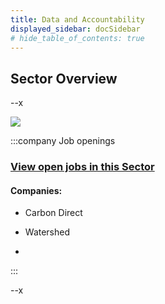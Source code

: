 ```yaml
---
title: Data and Accountability
displayed_sidebar: docSidebar
# hide_table_of_contents: true
---
```


## Sector Overview

--x

![](/../static/img/journalism.jpg)

:::company Job openings
### [View open jobs in this Sector](https://climatebase.org/jobs?l=&q=&sectors=Media+%26+Journalism&p=0&remote=false)

#### Companies:

- Carbon Direct

- Watershed

-

:::



--x